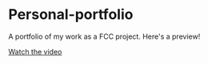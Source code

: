 # Personal-portfolio
A portfolio of my work as a FCC project. Here's a preview!


[Watch the video](https://youtu.be/HwKyQRFcZ5k)
